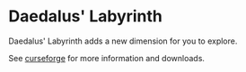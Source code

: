 # Daedalus' Labyrinth

Daedalus' Labyrinth adds a new dimension for you to explore.

See [curseforge](https://minecraft.curseforge.com/projects/daedalus-labyrinth) for more information and downloads.